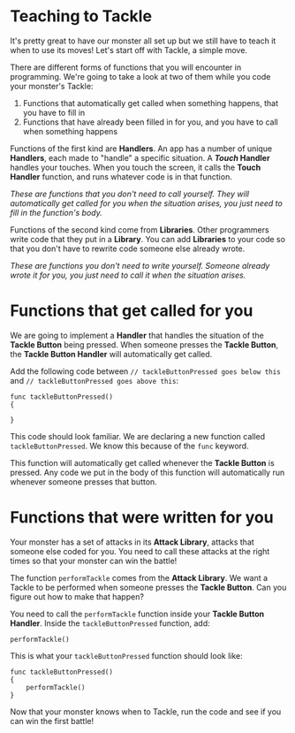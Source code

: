Teaching to Tackle
==================
It's pretty great to have our monster all set up but we still have to teach it when to use its moves! Let's start off with Tackle, a simple move. 

There are different forms of functions that you will encounter in programming. We're going to take a look at two of them while you code your monster's Tackle:

1. Functions that automatically get called when something happens, that you have to fill in
2. Functions that have already been filled in for you, and you have to call when something happens


Functions of the first kind are **Handlers**. An app has a number of unique **Handlers**, each made to "handle" a specific situation. A ***Touch* Handler** handles your touches. When you touch the screen, it calls the **Touch Handler** function, and runs whatever code is in that function.

*These are functions that you don't need to call yourself. They will automatically get called for you when the situation arises, you just need to fill in the function's body.*

Functions of the second kind come from **Libraries**. Other programmers write code that they put in a **Library**. You can add **Libraries** to your code so that you don't have to rewrite code someone else already wrote. 

*These are functions you don't need to write yourself. Someone already wrote it for you, you just need to call it when the situation arises.*


Functions that get called for you
====
We are going to implement a **Handler** that handles the situation of the **Tackle Button** being pressed. When someone presses the **Tackle Button**, the **Tackle Button Handler** will automatically get called. 

Add the following code between ```// tackleButtonPressed goes below this``` and ```// tackleButtonPressed goes above this```: 

	func tackleButtonPressed()
	{
    	
    }

This code should look familiar. We are declaring a new function called ```tackleButtonPressed```. We know this because of the ```func``` keyword. 

This function will automatically get called whenever the **Tackle Button** is pressed. Any code we put in the body of this function will automatically run whenever someone presses that button. 

Functions that were written for you
=====

Your monster has a set of attacks in its **Attack Library**, attacks that someone else coded for you. You need to call these attacks at the right times so that your monster can win the battle!

The function ```performTackle``` comes from the **Attack Library**. We want a Tackle to be performed when someone presses the **Tackle Button**. Can you figure out how to make that happen?

You need to call the ```performTackle``` function inside your **Tackle Button Handler**. Inside the ```tackleButtonPressed``` function, add:

	performTackle()	
	
This is what your ```tackleButtonPressed``` function should look like:
	
	func tackleButtonPressed()
	{
    	performTackle()	
    }

Now that your monster knows when to Tackle, run the code and see if you can win the first battle!